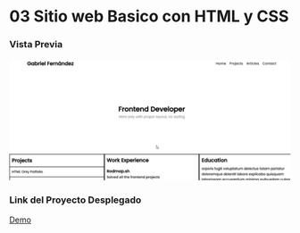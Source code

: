 # 03 Sitio web Basico con HTML y CSS

### Vista Previa

![Vista Previa](./assets/app.jpg)

### Link del Proyecto Desplegado

[Demo](https://full-crayon.surge.sh/)
